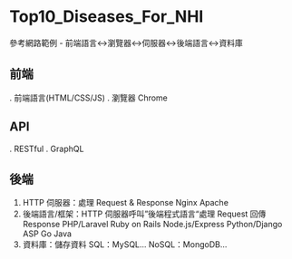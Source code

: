 # Top10_Diseases_For_NHI

參考網路範例 - 前端語言<->瀏覽器<->伺服器<->後端語言<->資料庫

## 前端
. 前端語言(HTML/CSS/JS)
. 瀏覽器 Chrome

## API
. RESTful
. GraphQL

## 後端
1. HTTP 伺服器：處理 Request & Response
Nginx
Apache
2. 後端語言/框架：HTTP 伺服器呼叫”後端程式語言“處理 Request 回傳 Response
PHP/Laravel
Ruby on Rails
Node.js/Express
Python/Django
ASP
Go
Java
3.  資料庫：儲存資料
SQL：MySQL...
NoSQL：MongoDB...
